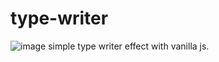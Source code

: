 # type-writer
![image](https://github.com/mikib0/type-writer/assets/54102880/1bebd574-542c-4989-ae2b-c75113c60e62)
simple type writer effect with vanilla js.
